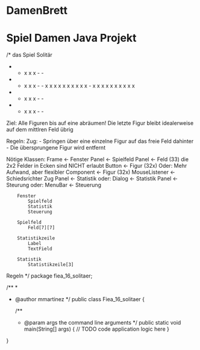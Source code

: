 # DamenBrett
# Spiel Damen Java Projekt

/*
 das Spiel Solitär

- - x x x - - 
- - x x x - -
x x x x x x x
x x x - x x x
x x x x x x x
- - x x x - -
- - x x x - -

Ziel: Alle Figuren bis auf eine abräumen!
      Die letzte Figur bleibt idealerweise auf dem mittlren Feld übrig

Regeln:
    Zug: - Springen über eine einzelne Figur auf das freie Feld dahinter
         - Die übersprungene Figur wird entfernt

Nötige Klassen:
    Frame <- Fenster
    Panel <- Spielfeld
    Panel <- Feld (33) die 2x2 Felder in Ecken sind NICHT erlaubt
    Button <- Figur (32x)
        Oder: Mehr Aufwand, aber flexibler
        Component <- Figur (32x)
        MouseListener <- Schiedsrichter
    Zug
    Panel <- Statistik
        oder: Dialog <- Statistik
    Panel <- Steurung
        oder: MenuBar <- Steuerung
        

        Fenster
            Spielfeld
            Statistik
            Steuerung

        Spielfeld
            Feld[7][7]

        Statistikzeile
            Label
            TextField

        Statistik
            Statistikzeile[3]



Regeln
 */
package fiea_16_solitaer;

/**
 *
 * @author mmartinez
 */
public class Fiea_16_solitaer {

    /**
     * @param args the command line arguments
     */
    public static void main(String[] args) {
        // TODO code application logic here
    }
    
}


